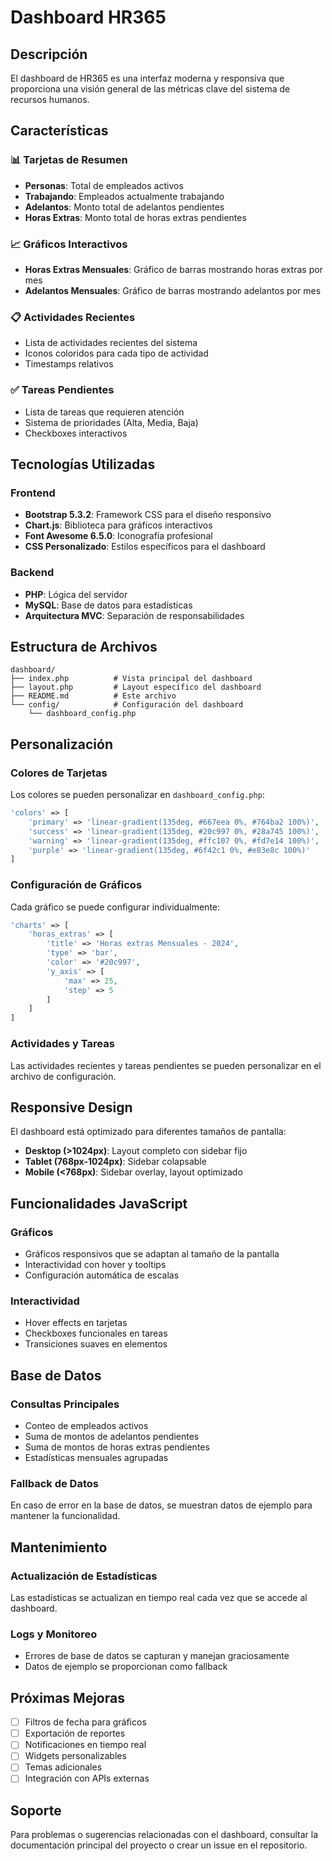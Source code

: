 # Dashboard HR365

## Descripción
El dashboard de HR365 es una interfaz moderna y responsiva que proporciona una visión general de las métricas clave del sistema de recursos humanos.

## Características

### 📊 Tarjetas de Resumen
- **Personas**: Total de empleados activos
- **Trabajando**: Empleados actualmente trabajando
- **Adelantos**: Monto total de adelantos pendientes
- **Horas Extras**: Monto total de horas extras pendientes

### 📈 Gráficos Interactivos
- **Horas Extras Mensuales**: Gráfico de barras mostrando horas extras por mes
- **Adelantos Mensuales**: Gráfico de barras mostrando adelantos por mes

### 📋 Actividades Recientes
- Lista de actividades recientes del sistema
- Iconos coloridos para cada tipo de actividad
- Timestamps relativos

### ✅ Tareas Pendientes
- Lista de tareas que requieren atención
- Sistema de prioridades (Alta, Media, Baja)
- Checkboxes interactivos

## Tecnologías Utilizadas

### Frontend
- **Bootstrap 5.3.2**: Framework CSS para el diseño responsivo
- **Chart.js**: Biblioteca para gráficos interactivos
- **Font Awesome 6.5.0**: Iconografía profesional
- **CSS Personalizado**: Estilos específicos para el dashboard

### Backend
- **PHP**: Lógica del servidor
- **MySQL**: Base de datos para estadísticas
- **Arquitectura MVC**: Separación de responsabilidades

## Estructura de Archivos

```
dashboard/
├── index.php          # Vista principal del dashboard
├── layout.php         # Layout específico del dashboard
├── README.md          # Este archivo
└── config/            # Configuración del dashboard
    └── dashboard_config.php
```

## Personalización

### Colores de Tarjetas
Los colores se pueden personalizar en `dashboard_config.php`:

```php
'colors' => [
    'primary' => 'linear-gradient(135deg, #667eea 0%, #764ba2 100%)',
    'success' => 'linear-gradient(135deg, #20c997 0%, #28a745 100%)',
    'warning' => 'linear-gradient(135deg, #ffc107 0%, #fd7e14 100%)',
    'purple' => 'linear-gradient(135deg, #6f42c1 0%, #e83e8c 100%)'
]
```

### Configuración de Gráficos
Cada gráfico se puede configurar individualmente:

```php
'charts' => [
    'horas_extras' => [
        'title' => 'Horas extras Mensuales - 2024',
        'type' => 'bar',
        'color' => '#20c997',
        'y_axis' => [
            'max' => 25,
            'step' => 5
        ]
    ]
]
```

### Actividades y Tareas
Las actividades recientes y tareas pendientes se pueden personalizar en el archivo de configuración.

## Responsive Design

El dashboard está optimizado para diferentes tamaños de pantalla:

- **Desktop (>1024px)**: Layout completo con sidebar fijo
- **Tablet (768px-1024px)**: Sidebar colapsable
- **Mobile (<768px)**: Sidebar overlay, layout optimizado

## Funcionalidades JavaScript

### Gráficos
- Gráficos responsivos que se adaptan al tamaño de la pantalla
- Interactividad con hover y tooltips
- Configuración automática de escalas

### Interactividad
- Hover effects en tarjetas
- Checkboxes funcionales en tareas
- Transiciones suaves en elementos

## Base de Datos

### Consultas Principales
- Conteo de empleados activos
- Suma de montos de adelantos pendientes
- Suma de montos de horas extras pendientes
- Estadísticas mensuales agrupadas

### Fallback de Datos
En caso de error en la base de datos, se muestran datos de ejemplo para mantener la funcionalidad.

## Mantenimiento

### Actualización de Estadísticas
Las estadísticas se actualizan en tiempo real cada vez que se accede al dashboard.

### Logs y Monitoreo
- Errores de base de datos se capturan y manejan graciosamente
- Datos de ejemplo se proporcionan como fallback

## Próximas Mejoras

- [ ] Filtros de fecha para gráficos
- [ ] Exportación de reportes
- [ ] Notificaciones en tiempo real
- [ ] Widgets personalizables
- [ ] Temas adicionales
- [ ] Integración con APIs externas

## Soporte

Para problemas o sugerencias relacionadas con el dashboard, consultar la documentación principal del proyecto o crear un issue en el repositorio.
